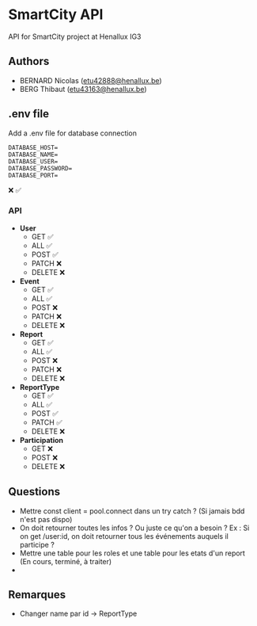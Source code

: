 # SmartCity API
API for SmartCity project at Henallux IG3

## Authors
- BERNARD Nicolas (etu42888@henallux.be)
- BERG Thibaut (etu43163@henallux.be)

## .env file
Add a .env file for database connection 

```
DATABASE_HOST=
DATABASE_NAME=
DATABASE_USER=
DATABASE_PASSWORD=
DATABASE_PORT=
```
❌ ✅
### API
- **User**
    - GET ✅
    - ALL ✅
    - POST ✅
    - PATCH ❌
    - DELETE ❌
- **Event**
    - GET ✅
    - ALL ✅
    - POST ❌
    - PATCH ❌
    - DELETE ❌
- **Report**
    - GET ✅
    - ALL ✅
    - POST ❌
    - PATCH ❌
    - DELETE ❌
- **ReportType**
    - GET ✅
    - ALL ✅
    - POST ✅
    - PATCH ✅
    - DELETE ❌
- **Participation**
  - GET ❌
  - POST ❌
  - DELETE ❌

## Questions
- Mettre const client = pool.connect dans un try catch ? (Si jamais bdd n'est pas dispo)
- On doit retourner toutes les infos ? Ou juste ce qu'on a besoin ?
Ex : Si on get /user:id, on doit retourner tous les événements auquels il participe ? 
- Mettre une table pour les roles et une table pour les etats d'un report (En cours, terminé, à traiter)
- 
## Remarques
- Changer name par id -> ReportType
